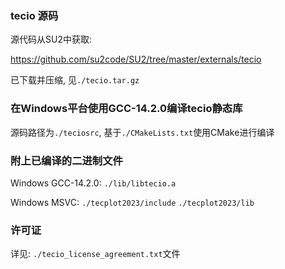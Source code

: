 ### tecio 源码
源代码从SU2中获取:

https://github.com/su2code/SU2/tree/master/externals/tecio

已下载并压缩, 见`./tecio.tar.gz`

### 在Windows平台使用GCC-14.2.0编译tecio静态库
源码路径为`./teciosrc`, 基于`./CMakeLists.txt`使用CMake进行编译

### 附上已编译的二进制文件
Windows GCC-14.2.0:
`./lib/libtecio.a`

Windows MSVC:
`./tecplot2023/include` `./tecplot2023/lib`

### 许可证
详见: `./tecio_license_agreement.txt`文件